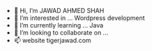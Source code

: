 - 👋 Hi, I’m JAWAD AHMED SHAH
- 👀 I’m interested in ... Wordpress development 
- 🌱 I’m currently learning ... Java
- 💞️ I’m looking to collaborate on ...
- 📫 website tigerjawad.com

<!---
sjawad452/sjawad452 is a ✨ special ✨ repository because its `README.md` (this file) appears on your GitHub profile.
You can click the Preview link to take a look at your changes.
--->
